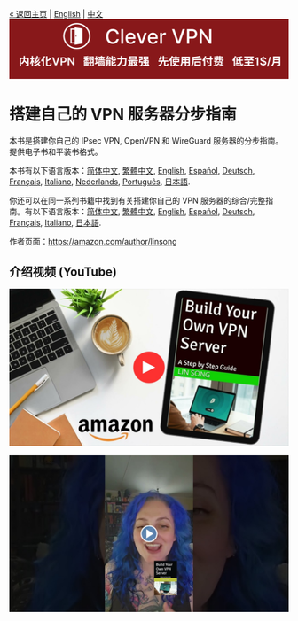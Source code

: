 [&laquo; 返回主页](../README-zh.md) | [English](vpn-book.md) | [中文](vpn-book-zh.md)
[![](https://github.com/vpn-wiki/setup-ipsec-vpn/blob/master/vpn-wiki/clever-vpn.png)](https://www.clever-vpn.net)

# 搭建自己的 VPN 服务器分步指南

本书是搭建你自己的 IPsec VPN, OpenVPN 和 WireGuard 服务器的分步指南。提供电子书和平装书格式。

本书有以下语言版本：[简体中文](https://books2read.com/vpnguidezh), [繁體中文](https://books2read.com/vpnguidezht), [English](https://books2read.com/vpnguide?store=amazon), [Español](https://books2read.com/vpnguidees?store=amazon), [Deutsch](https://books2read.com/vpnguidede?store=amazon), [Français](https://books2read.com/vpnguidefr?store=amazon), [Italiano](https://books2read.com/vpnguideit?store=amazon), [Nederlands](https://books2read.com/vpnguidenl?store=amazon), [Português](https://books2read.com/vpnguidept?store=amazon), [日本語](https://books2read.com/vpnguideja?store=amazon).

你还可以在同一系列书籍中找到有关搭建你自己的 VPN 服务器的综合/完整指南。有以下语言版本：[简体中文](https://books2read.com/vpnzh), [繁體中文](https://books2read.com/vpnzht), [English](https://books2read.com/vpn), [Español](https://books2read.com/vpnes), [Deutsch](https://books2read.com/vpnde), [Français](https://books2read.com/vpnfr), [Italiano](https://books2read.com/vpnit), [日本語](https://books2read.com/vpnja?store=amazon).

作者页面：https://amazon.com/author/linsong

## 介绍视频 (YouTube)

[![Intro video 1 on YouTube](images/video-thumbnail-1.jpg)](https://www.youtube.com/watch?v=e5mbQCk-XPc)

[![Intro video 2 on YouTube](images/video-thumbnail-2.jpg)](https://www.youtube.com/watch?v=e8S_MQ_bdcA)
